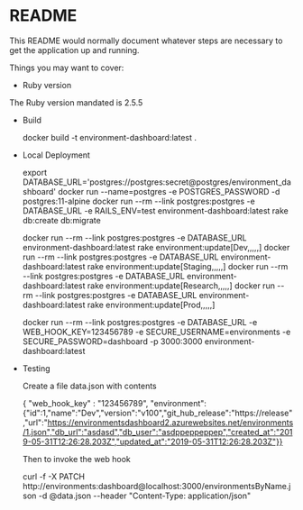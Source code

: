# README

This README would normally document whatever steps are necessary to get the
application up and running.

Things you may want to cover:

* Ruby version

The Ruby version mandated is 2.5.5

* Build
  
    docker build  -t environment-dashboard:latest .  

* Local Deployment

    export DATABASE_URL='postgres://postgres:secret@postgres/environment_dashboard'
    docker run --name=postgres -e POSTGRES_PASSWORD -d postgres:11-alpine
    docker run --rm --link postgres:postgres -e DATABASE_URL -e RAILS_ENV=test environment-dashboard:latest rake db:create db:migrate

    docker run --rm --link postgres:postgres -e DATABASE_URL environment-dashboard:latest rake environment:update[Dev,,,,,]
    docker run --rm --link postgres:postgres -e DATABASE_URL environment-dashboard:latest rake environment:update[Staging,,,,,]
    docker run --rm --link postgres:postgres -e DATABASE_URL environment-dashboard:latest rake environment:update[Research,,,,,]
    docker run --rm --link postgres:postgres -e DATABASE_URL environment-dashboard:latest rake environment:update[Prod,,,,,]

    docker run --rm --link postgres:postgres -e DATABASE_URL -e WEB_HOOK_KEY=123456789 -e SECURE_USERNAME=environments -e SECURE_PASSWORD=dashboard -p 3000:3000 environment-dashboard:latest

* Testing

    Create a file data.json with contents

    { "web_hook_key" : "123456789", "environment": {"id":1,"name":"Dev","version":"v100","git_hub_release":"https://release","url":"https://environmentsdashboard2.azurewebsites.net/environments/1.json","db_url":"asdasd","db_user":"asdppeppeppep","created_at":"2019-05-31T12:26:28.203Z","updated_at":"2019-05-31T12:26:28.203Z"}}

    Then to invoke the web hook

    curl -f -X PATCH http://environments:dashboard@localhost:3000/environmentsByName.json -d @data.json --header "Content-Type: application/json"    
